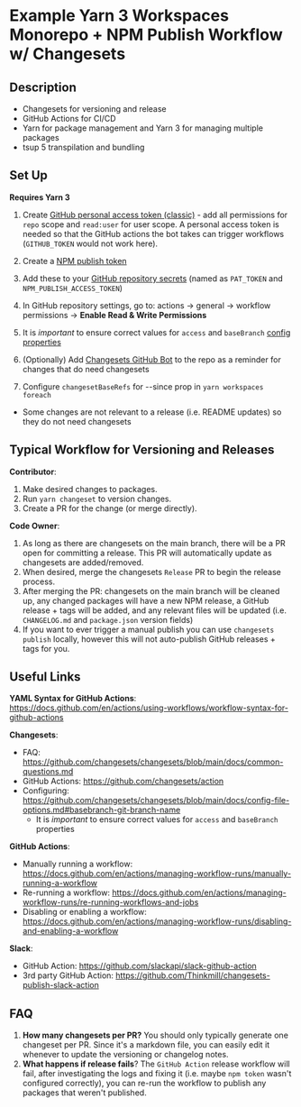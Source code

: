 # Example Yarn 3 Workspaces Monorepo + NPM Publish Workflow w/ Changesets

## Description

- Changesets for versioning and release
- GitHub Actions for CI/CD
- Yarn for package management and Yarn 3 for managing multiple packages
- tsup 5 transpilation and bundling

## Set Up

**Requires Yarn 3**

1. Create [GitHub personal access token (classic)](https://docs.github.com/en/authentication/keeping-your-account-and-data-secure/creating-a-personal-access-token#personal-access-tokens-classic) - add all permissions for `repo` scope and `read:user` for user scope. A personal access token is needed so that the GitHub actions the bot takes can trigger workflows (`GITHUB_TOKEN` would not work here).

2. Create a [NPM publish token](https://docs.npmjs.com/creating-and-viewing-access-tokens)
3. Add these to your [GitHub repository secrets](https://docs.github.com/en/actions/security-guides/encrypted-secrets#creating-encrypted-secrets-for-a-repository) (named as `PAT_TOKEN` and `NPM_PUBLISH_ACCESS_TOKEN`)
4. In GitHub repository settings, go to: actions -> general -> workflow permissions -> **Enable Read & Write Permissions**
5. It is _important_ to ensure correct values for `access` and `baseBranch` [config properties](https://github.com/changesets/changesets/blob/main/docs/config-file-options.md)
6. (Optionally) Add [Changesets GitHub Bot](https://github.com/apps/changeset-bot) to the repo as a reminder for changes that do need changesets
7. Configure `changesetBaseRefs` for --since prop in `yarn workspaces foreach`

- Some changes are not relevant to a release (i.e. README updates) so they do not need changesets

## Typical Workflow for Versioning and Releases

**Contributor**:

1. Make desired changes to packages.
2. Run `yarn changeset` to version changes.
3. Create a PR for the change (or merge directly).

**Code Owner**:

1. As long as there are changesets on the main branch, there will be a PR open for committing a release. This PR will automatically update as changesets are added/removed.
2. When desired, merge the changesets `Release` PR to begin the release process.
3. After merging the PR: changesets on the main branch will be cleaned up, any changed packages will have a new NPM release, a GitHub release + tags will be added, and any relevant files will be updated (i.e. `CHANGELOG.md` and `package.json` version fields)
4. If you want to ever trigger a manual publish you can use `changesets publish` locally, however this will not auto-publish GitHub releases + tags for you.

## Useful Links

**YAML Syntax for GitHub Actions**: https://docs.github.com/en/actions/using-workflows/workflow-syntax-for-github-actions

**Changesets**:

- FAQ: https://github.com/changesets/changesets/blob/main/docs/common-questions.md
- GitHub Actions: https://github.com/changesets/action
- Configuring: https://github.com/changesets/changesets/blob/main/docs/config-file-options.md#basebranch-git-branch-name
  - It is _important_ to ensure correct values for `access` and `baseBranch` properties

**GitHub Actions**:

- Manually running a workflow: https://docs.github.com/en/actions/managing-workflow-runs/manually-running-a-workflow
- Re-running a workflow: https://docs.github.com/en/actions/managing-workflow-runs/re-running-workflows-and-jobs
- Disabling or enabling a workflow: https://docs.github.com/en/actions/managing-workflow-runs/disabling-and-enabling-a-workflow

**Slack**:

- GitHub Action: https://github.com/slackapi/slack-github-action
- 3rd party GitHub Action: https://github.com/Thinkmill/changesets-publish-slack-action

## FAQ

1. **How many changesets per PR?** You should only typically generate one changeset per PR. Since it's a markdown file, you can easily edit it whenever to update the versioning or changelog notes.
2. **What happens if release fails**? The `GitHub Action` release workflow will fail, after investigating the logs and fixing it (i.e. maybe `npm token` wasn't configured correctly), you can re-run the workflow to publish any packages that weren't published.
